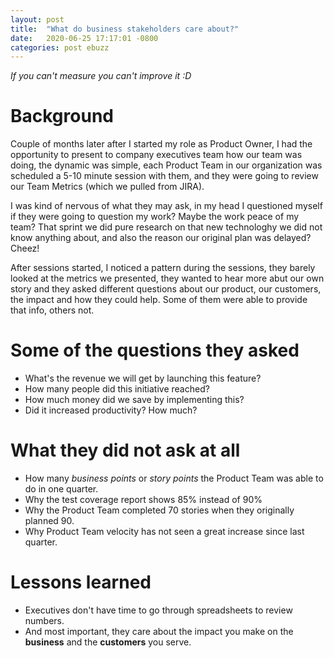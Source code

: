 ```yaml
---
layout: post
title:  "What do business stakeholders care about?"
date:   2020-06-25 17:17:01 -0800
categories: post ebuzz
---
```


_If you can't measure you can't improve it :D_ 

# Background
Couple of months later after I started my role as Product Owner, I had the opportunity to present to company executives team how our team was doing, the dynamic was simple, each Product Team in our organization was scheduled a 5-10 minute session with them, and they were going to review our Team Metrics (which we pulled from JIRA).

I was kind of nervous of what they may ask, in my head I questioned myself if they were going to question my work? Maybe the work peace of my team? That sprint we did pure research on that new technologhy we did not know anything about, and also the reason our original plan was delayed? Cheez!

After sessions started, I noticed a pattern during the sessions, they barely looked at the metrics we presented, they wanted to hear more abut our own story and they asked different questions about our product, our customers, the impact and how they could help. Some of them were able to provide that info, others not.

# Some of the questions they asked

- What's the revenue we will get by launching this feature?
- How many people did this initiative reached?
- How much money did we save by implementing this?
- Did it increased productivity? How much?

# What they did not ask at all

- How many *business points* or *story points* the Product Team was able to do in one quarter.
- Why the test coverage report shows 85% instead of 90%
- Why the Product Team completed 70 stories when they originally planned 90.
- Why Product Team velocity has not seen a great increase since last quarter.

# Lessons learned
- Executives don't have time to go through spreadsheets to review numbers.
- And most important, they care about the impact you make on the **business** and the **customers** you serve.




